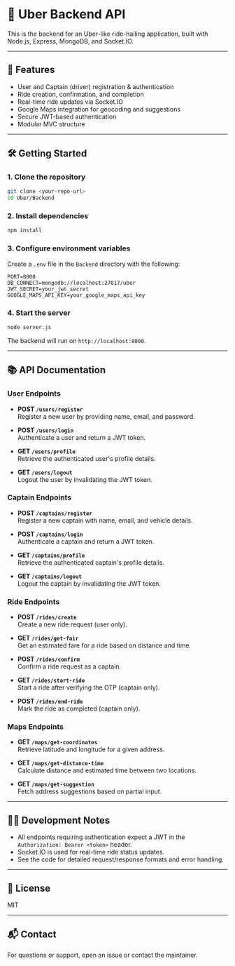 # 🚗 Uber Backend API

This is the backend for an Uber-like ride-hailing application, built with Node.js, Express, MongoDB, and Socket.IO.

---

## 🚀 Features

- User and Captain (driver) registration & authentication
- Ride creation, confirmation, and completion
- Real-time ride updates via Socket.IO
- Google Maps integration for geocoding and suggestions
- Secure JWT-based authentication
- Modular MVC structure

---

## 🛠️ Getting Started

### 1. Clone the repository

```bash
git clone <your-repo-url>
cd Uber/Backend
```

### 2. Install dependencies

```bash
npm install
```

### 3. Configure environment variables

Create a `.env` file in the `Backend` directory with the following:

```
PORT=8000
DB_CONNECT=mongodb://localhost:27017/uber
JWT_SECRET=your_jwt_secret
GOOGLE_MAPS_API_KEY=your_google_maps_api_key
```

### 4. Start the server

```bash
node server.js
```

The backend will run on `http://localhost:8000`.

---

## 📚 API Documentation

### User Endpoints

- **POST `/users/register`**  
  Register a new user by providing name, email, and password.

- **POST `/users/login`**  
  Authenticate a user and return a JWT token.

- **GET `/users/profile`**  
  Retrieve the authenticated user's profile details.

- **GET `/users/logout`**  
  Logout the user by invalidating the JWT token.

### Captain Endpoints

- **POST `/captains/register`**  
  Register a new captain with name, email, and vehicle details.

- **POST `/captains/login`**  
  Authenticate a captain and return a JWT token.

- **GET `/captains/profile`**  
  Retrieve the authenticated captain's profile details.

- **GET `/captains/logout`**  
  Logout the captain by invalidating the JWT token.

### Ride Endpoints

- **POST `/rides/create`**  
  Create a new ride request (user only).

- **GET `/rides/get-fair`**  
  Get an estimated fare for a ride based on distance and time.

- **POST `/rides/confirm`**  
  Confirm a ride request as a captain.

- **GET `/rides/start-ride`**  
  Start a ride after verifying the OTP (captain only).

- **POST `/rides/end-ride`**  
  Mark the ride as completed (captain only).

### Maps Endpoints

- **GET `/maps/get-coordinates`**  
  Retrieve latitude and longitude for a given address.

- **GET `/maps/get-distance-time`**  
  Calculate distance and estimated time between two locations.

- **GET `/maps/get-suggestion`**  
  Fetch address suggestions based on partial input.

---

## 🧑‍💻 Development Notes

- All endpoints requiring authentication expect a JWT in the `Authorization: Bearer <token>` header.
- Socket.IO is used for real-time ride status updates.
- See the code for detailed request/response formats and error handling.

---

## 📄 License

MIT

---

## 📬 Contact

For questions or support, open an issue or contact the maintainer.

